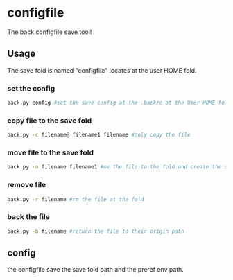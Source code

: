 # configfile

The back configfile save tool!

## Usage

The save fold is named "configfile" locates at the user HOME fold.

### set the config

```bash
back.py config #set the save config at the .backrc at the User HOME fold 
```

### copy file to the save fold

```bash
back.py -c filename@ filename1 filename #only copy the file
```

### move file to the save fold

```bash
back.py -m filename filename1 #mv the file to the fold and create the symble link
```

### remove file 

```bash
back.py -r filename #rm the file at the fold 
```

### back the file

```bash
back.py -b filename #return the file to their origin path
```

## config

the configfile save the save fold path and the preref env path.
